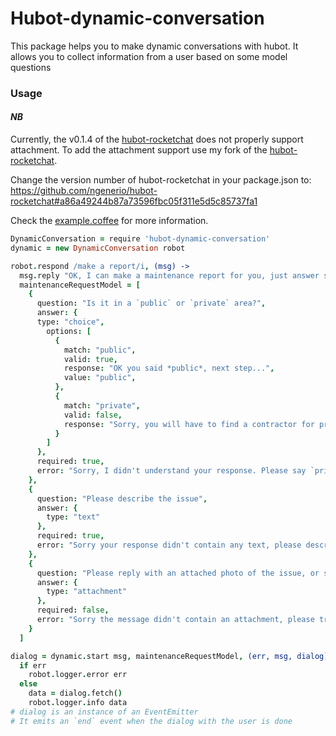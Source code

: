 # Hubot-dynamic-conversation
This package helps you to make dynamic conversations with hubot. It allows you to collect information from a user based on some model questions

### Usage

#### *NB*

Currently, the v0.1.4 of the [hubot-rocketchat](https://github.com/RocketChat/hubot-rocketchat) does not properly support attachment. To add the attachment support use my fork of the [hubot-rocketchat](https://github.com/ngenerio/hubot-rocketchat).

Change the version number of hubot-rocketchat in your package.json to: https://github.com/ngenerio/hubot-rocketchat#a86a49244b87a73596fbc05f311e5d5c85737fa1

Check the [example.coffee](https://github.com/4thParty/hubot-dynamic-conversation/blob/master/example.coffee) for more information.

```coffee
DynamicConversation = require 'hubot-dynamic-conversation'
dynamic = new DynamicConversation robot

robot.respond /make a report/i, (msg) -> 
  msg.reply "OK, I can make a maintenance report for you, just answer some questions..."
  maintenanceRequestModel = [
    {
      question: "Is it in a `public` or `private` area?",
      answer: {
      type: "choice",
        options: [
          {
            match: "public",
            valid: true,
            response: "OK you said *public*, next step...",
            value: "public",
          },
          {
            match: "private",
            valid: false,
            response: "Sorry, you will have to find a contractor for private maintenance"
          }
        ]
      },
      required: true,
      error: "Sorry, I didn't understand your response. Please say `private` or `public` to proceed."
    },
    {
      question: "Please describe the issue",
      answer: {
        type: "text"
      },
      required: true,
      error: "Sorry your response didn't contain any text, please describe the issue."
    },
    {
      question: "Please reply with an attached photo of the issue, or say `skip` if you don't have a photo"
      answer: {
        type: "attachment"
      },
      required: false,
      error: "Sorry the message didn't contain an attachment, please try again."
    }
  ]

dialog = dynamic.start msg, maintenanceRequestModel, (err, msg, dialog) ->
  if err
    robot.logger.error err
  else
    data = dialog.fetch()
    robot.logger.info data
# dialog is an instance of an EventEmitter
# It emits an `end` event when the dialog with the user is done
```

